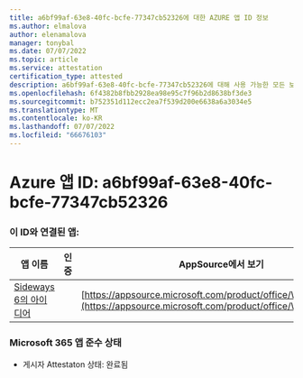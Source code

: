 ```yaml
---
title: a6bf99af-63e8-40fc-bcfe-77347cb52326에 대한 AZURE 앱 ID 정보
ms.author: elmalova
author: elenamalova
manager: tonybal
ms.date: 07/07/2022
ms.topic: article
ms.service: attestation
certification_type: attested
description: a6bf99af-63e8-40fc-bcfe-77347cb52326에 대해 사용 가능한 모든 보안 및 규정 준수 정보입니다.
ms.openlocfilehash: 6f4382b8fbb2928ea98e95c7f96b2d8638bf3de3
ms.sourcegitcommit: b752351d112ecc2ea7f539d200e6638a6a3034e5
ms.translationtype: MT
ms.contentlocale: ko-KR
ms.lasthandoff: 07/07/2022
ms.locfileid: "66676103"
---
```

# <a name="azure-app-id-a6bf99af-63e8-40fc-bcfe-77347cb52326"></a>Azure 앱 ID: a6bf99af-63e8-40fc-bcfe-77347cb52326


### <a name="apps-associated-with-this-id"></a>이 ID와 연결된 앱:
| **앱 이름** | **인증** | **AppSource에서 보기** |
|--------------|---------------|-----------------------|
| [Sideways 6의 아이디어](../forward/WA200002782.md) |  | [https://appsource.microsoft.com/product/office/WA200002782](https://appsource.microsoft.com/product/office/WA200002782) |

### <a name="microsoft-365-app-compliance-status"></a>Microsoft 365 앱 준수 상태
- 게시자 Attestaton 상태: 완료됨
